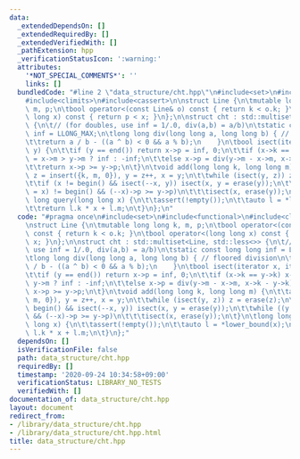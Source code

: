 ```yaml
---
data:
  _extendedDependsOn: []
  _extendedRequiredBy: []
  _extendedVerifiedWith: []
  _pathExtension: hpp
  _verificationStatusIcon: ':warning:'
  attributes:
    '*NOT_SPECIAL_COMMENTS*': ''
    links: []
  bundledCode: "#line 2 \"data_structure/cht.hpp\"\n#include<set>\n#include<functional>\n\
    #include<climits>\n#include<cassert>\n\nstruct Line {\n\tmutable long long k,\
    \ m, p;\n\tbool operator<(const Line& o) const { return k < o.k; }\n\tbool operator<(long\
    \ long x) const { return p < x; }\n};\n\nstruct cht : std::multiset<Line, std::less<>>\
    \ {\n\t// (for doubles, use inf = 1/.0, div(a,b) = a/b)\n\tstatic const long long\
    \ inf = LLONG_MAX;\n\tlong long div(long long a, long long b) { // floored division\n\
    \t\treturn a / b - ((a ^ b) < 0 && a % b);\n    }\n\tbool isect(iterator x, iterator\
    \ y) {\n\t\tif (y == end()) return x->p = inf, 0;\n\t\tif (x->k == y->k) x->p\
    \ = x->m > y->m ? inf : -inf;\n\t\telse x->p = div(y->m - x->m, x->k - y->k);\n\
    \t\treturn x->p >= y->p;\n\t}\n\tvoid add(long long k, long long m) {\n\t\tauto\
    \ z = insert({k, m, 0}), y = z++, x = y;\n\t\twhile (isect(y, z)) z = erase(z);\n\
    \t\tif (x != begin() && isect(--x, y)) isect(x, y = erase(y));\n\t\twhile ((y\
    \ = x) != begin() && (--x)->p >= y->p)\n\t\t\tisect(x, erase(y));\n\t}\n\tlong\
    \ long query(long long x) {\n\t\tassert(!empty());\n\t\tauto l = *lower_bound(x);\n\
    \t\treturn l.k * x + l.m;\n\t}\n};\n"
  code: "#pragma once\n#include<set>\n#include<functional>\n#include<climits>\n#include<cassert>\n\
    \nstruct Line {\n\tmutable long long k, m, p;\n\tbool operator<(const Line& o)\
    \ const { return k < o.k; }\n\tbool operator<(long long x) const { return p <\
    \ x; }\n};\n\nstruct cht : std::multiset<Line, std::less<>> {\n\t// (for doubles,\
    \ use inf = 1/.0, div(a,b) = a/b)\n\tstatic const long long inf = LLONG_MAX;\n\
    \tlong long div(long long a, long long b) { // floored division\n\t\treturn a\
    \ / b - ((a ^ b) < 0 && a % b);\n    }\n\tbool isect(iterator x, iterator y) {\n\
    \t\tif (y == end()) return x->p = inf, 0;\n\t\tif (x->k == y->k) x->p = x->m >\
    \ y->m ? inf : -inf;\n\t\telse x->p = div(y->m - x->m, x->k - y->k);\n\t\treturn\
    \ x->p >= y->p;\n\t}\n\tvoid add(long long k, long long m) {\n\t\tauto z = insert({k,\
    \ m, 0}), y = z++, x = y;\n\t\twhile (isect(y, z)) z = erase(z);\n\t\tif (x !=\
    \ begin() && isect(--x, y)) isect(x, y = erase(y));\n\t\twhile ((y = x) != begin()\
    \ && (--x)->p >= y->p)\n\t\t\tisect(x, erase(y));\n\t}\n\tlong long query(long\
    \ long x) {\n\t\tassert(!empty());\n\t\tauto l = *lower_bound(x);\n\t\treturn\
    \ l.k * x + l.m;\n\t}\n};"
  dependsOn: []
  isVerificationFile: false
  path: data_structure/cht.hpp
  requiredBy: []
  timestamp: '2020-09-24 10:34:58+09:00'
  verificationStatus: LIBRARY_NO_TESTS
  verifiedWith: []
documentation_of: data_structure/cht.hpp
layout: document
redirect_from:
- /library/data_structure/cht.hpp
- /library/data_structure/cht.hpp.html
title: data_structure/cht.hpp
---
```

